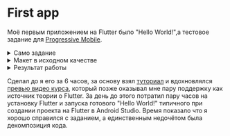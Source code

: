 # First app

Моё первым приложением на Flutter было "Hello World!",а тестовое задание для [Progressive Mobile][Pmobi].

<details>
  <summary>Само задание</summary>
  Задание с уменьшенным иозображением макета
  
  ![task screen][TaskScreen]
</details>

<details>
  <summary>Макет в исходном качестве</summary>  

  ![layout origin][LayoutOrigin]
</details>
<details>
  <summary>Результат работы</summary>  
  
  ![layout origin][Result]
</details>

Сделал до я его за 6 часов, за основу взял [туториал][FlutterTutorial] и вдохновлялся [превью видео курса][AcademiamindCrushCourse], который позже оказывал мне пару поддержку как источник теории о Flutter. За день до этого потратил пару часов на установку Flutter и запуска готового "Hello World!" типичного при создании проекта на Flutter в Android Studio. Время показало что я хорошо справился с заданием, а единственным недочётом была декомпозиция кода.

[Pmobi]:<https://pmobi.ru/>
[TaskScreen]:<https://github.com/iebrosalin/mobile/blob/master/readme/flutter/first_app/task.png>
[LayoutOrigin]:<https://github.com/iebrosalin/mobile/blob/master/readme/flutter/first_app/task_screen.jpg>
[Result]:<https://github.com/iebrosalin/mobile/blob/master/readme/flutter/first_app/result_screen.jpg>
[FlutterTutorial]:<https://flutter.dev/docs/development/ui/layout/tutorial>
[AcademiamindCrushCourse]:<https://www.youtube.com/watch?v=x0uinJvhNxI>

